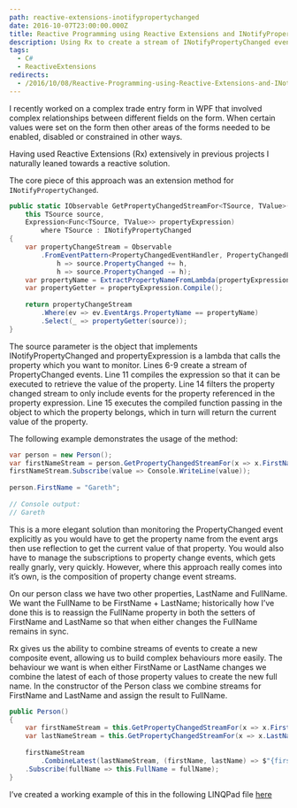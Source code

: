```yaml
---
path: reactive-extensions-inotifypropertychanged
date: 2016-10-07T23:00:00.000Z
title: Reactive Programming using Reactive Extensions and INotifyPropertyChanged
description: Using Rx to create a stream of INotifyPropertyChanged events
tags:
  - C#
  - ReactiveExtensions
redirects:
  - /2016/10/08/Reactive-Programming-using-Reactive-Extensions-and-INotifyPropertyChanged/
---
```

I recently worked on a complex trade entry form in WPF that involved complex relationships between different fields on the form. When certain values were set on the form then other areas of the forms needed to be enabled, disabled or constrained in other ways.

Having used Reactive Extensions (Rx) extensively in previous projects I naturally leaned towards a reactive solution.

The core piece of this approach was an extension method for `INotifyPropertyChanged`.

```csharp
public static IObservable GetPropertyChangedStreamFor<TSource, TValue>(
    this TSource source, 
    Expression<Func<TSource, TValue>> propertyExpression)
        where TSource : INotifyPropertyChanged
{
    var propertyChangeStream = Observable
        .FromEventPattern<PropertyChangedEventHandler, PropertyChangedEventArgs>(
            h => source.PropertyChanged += h, 
            h => source.PropertyChanged -= h); 
    var propertyName = ExtractPropertyNameFromLambda(propertyExpression);
    var propertyGetter = propertyExpression.Compile();
		
    return propertyChangeStream
        .Where(ev => ev.EventArgs.PropertyName == propertyName)
        .Select(_ => propertyGetter(source));
}
```

The source parameter is the object that implements INotifyPropertyChanged and propertyExpression is a lambda that calls the property which you want to monitor. Lines 6-9 create a stream of PropertyChanged events. Line 11 compiles the expression so that it can be executed to retrieve the value of the property. Line 14 filters the property changed stream to only include events for the property referenced in the property expression. Line 15 executes the compiled function passing in the object to which the property belongs, which in turn will return the current value of the property.

The following example demonstrates the usage of the method:

```csharp
var person = new Person();
var firstNameStream = person.GetPropertyChangedStreamFor(x => x.FirstName);
firstNameStream.Subscribe(value => Console.WriteLine(value));
 
person.FirstName = "Gareth";
 
// Console output:
// Gareth
```

This is a more elegant solution than monitoring the PropertyChanged event explicitly as you would have to get the property name from the event args then use reflection to get the current value of that property. You would also have to manage the subscriptions to property change events, which gets really gnarly, very quickly. However, where this approach really comes into it’s own, is the composition of property change event streams.

On our person class we have two other properties, LastName and FullName. We want the FullName to be FirstName + LastName; historically how I’ve done this is to reassign the FullName property in both the setters of FirstName and LastName so that when either changes the FullName remains in sync.

Rx gives us the ability to combine streams of events to create a new composite event, allowing us to build complex behaviours more easily. The behaviour we want is when either FirstName or LastName changes we combine the latest of each of those property values to create the new full name. In the constructor of the Person class we combine streams for FirstName and LastName and assign the result to FullName.

```csharp
public Person()
{
    var firstNameStream = this.GetPropertyChangedStreamFor(x => x.FirstName);
    var lastNameStream = this.GetPropertyChangedStreamFor(x => x.LastName);
 
    firstNameStream
        .CombineLatest(lastNameStream, (firstName, lastName) => $"{firstName} {lastName}") 
	.Subscribe(fullName => this.FullName = fullName);
}
```

I’ve created a working example of this in the following LINQPad file [](https://gist.github.com/gareth-evans/0a3df69cfdd12674509dc9f411b1c740)[](https://gist.github.com/gareth-evans/0a3df69cfdd12674509dc9f411b1c740)[here](https://gist.github.com/gareth-evans/0a3df69cfdd12674509dc9f411b1c740)